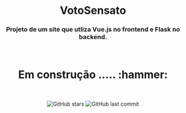 <h1 align="center">VotoSensato</h1>
<p><h3 align="center">Projeto de um site que utliza Vue.js no frontend e Flask no backend.</h3></p>
<br>
<h1 align="center"> Em construção ..... :hammer:</h1>
<br>
<br>
<div align="center">
  <img alt="GitHub stars" src="https://img.shields.io/github/stars/arthur-andraade/VotoSensato?style=social">
  <img alt="GitHub last commit" src="https://img.shields.io/github/last-commit/arthur-andraade/VotoSensato">
</div>
